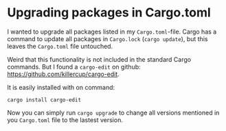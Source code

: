 # Upgrading packages in Cargo.toml

I wanted to upgrade all packages listed in my `Cargo.toml`-file.
Cargo has a command to update all packages in `Cargo.lock` (`cargo update`),
but this leaves the `Cargo.toml` file untouched.

Weird that this functionality is not included in the standard
Cargo commands. But I found a `cargo-edit` on github:
https://github.com/killercup/cargo-edit.

It is easily installed with on command:

    cargo install cargo-edit

Now you can simply run `cargo upgrade` to change all versions
mentioned in you `Cargo.toml` file to the lastest version.
